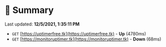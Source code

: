 # 📖 Summary
Last updated: **12/5/2021, 1:35:11 PM**

- `GET` [https://uptimerfree.tk](https://uptimerfree.tk) - **Up** (4780ms)
- `GET` [https://monitoruptimer.tk](https://monitoruptimer.tk) - **Down** (68ms)
